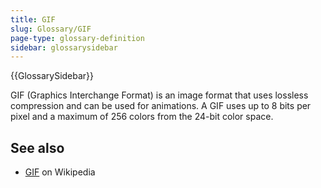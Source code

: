 ```yaml
---
title: GIF
slug: Glossary/GIF
page-type: glossary-definition
sidebar: glossarysidebar
---
```


{{GlossarySidebar}}

GIF (Graphics Interchange Format) is an image format that uses lossless compression and can be used for animations. A GIF uses up to 8 bits per pixel and a maximum of 256 colors from the 24-bit color space.

## See also

- [GIF](https://en.wikipedia.org/wiki/GIF) on Wikipedia
